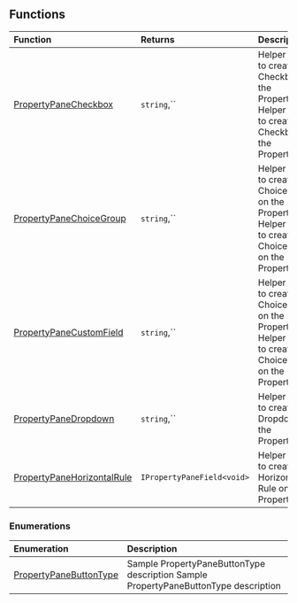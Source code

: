 




## Functions

| Function	   | Returns | Description |
|:-------------|:------|:---------------|
| [PropertyPaneCheckbox](propertypanecheckbox~vs7w9.md) |`string`,``  | Helper method to create a Checkbox on the PropertyPane1  Helper method to create a Checkbox on the PropertyPane1  |
| [PropertyPaneChoiceGroup](propertypanechoicegroup~qy5a9.md) |`string`,``  | Helper method to create a Choice Group on the PropertyPane2  Helper method to create a Choice Group on the PropertyPane2  |
| [PropertyPaneCustomField](propertypanecustomfield~xxbk9.md) |`string`,``  | Helper method to create a Choice Group on the PropertyPane3  Helper method to create a Choice Group on the PropertyPane3  |
| [PropertyPaneDropdown](propertypanedropdown~axke9.md) |`string`,``  | Helper method to create a Dropdown on the PropertyPane  |
| [PropertyPaneHorizontalRule](propertypanehorizontalrule~vuly9.md) |`IPropertyPaneField<void>`  | Helper method to create a Horizontal Rule on the PropertyPane  |


### Enumerations

| Enumeration	   | Description|
|:-----------|:------------|
|[PropertyPaneButtonType](propertypanebuttontype.md)    | Sample PropertyPaneButtonType description  Sample PropertyPaneButtonType description |




